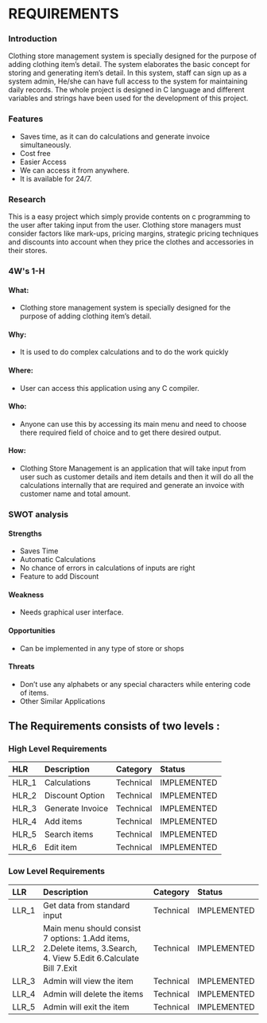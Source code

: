 # REQUIREMENTS

### Introduction


Clothing store management system is specially designed for the purpose of adding clothing item’s detail. The system elaborates the basic concept for storing and generating item’s detail. In this system, staff can sign up as a system admin, He/she can have full access to the system for maintaining daily records. The whole project is designed in C language and different variables and strings have been used for the development of this project.



### Features

- Saves time, as it can do calculations and generate invoice simultaneously.
- Cost free
- Easier Access
- We can access it from anywhere.
- It is available for 24/7.



### Research

This is a easy project which simply provide contents on c programming to the user after taking input from the user.
Clothing store managers must consider factors like mark-ups, pricing margins, strategic pricing techniques and discounts into account when they price the clothes and accessories in their stores.


### 4W's 1-H


#### What:
- Clothing store management system is specially designed for the purpose of adding clothing item’s detail.

#### Why:
- It is used to do complex calculations and to do the work quickly

#### Where:
- User can access this application using any C compiler.

#### Who:
- Anyone can use this by accessing its main menu and need to choose there required field of choice and to get there desired output.

#### How:
- Clothing Store Management is an application that will take input from user such as customer details and item details and then it will do all the calculations    internally that are required and generate an invoice with customer name and total amount.


### SWOT analysis

#### Strengths 
- Saves Time
- Automatic Calculations
- No chance of errors in calculations of inputs are right
- Feature to add Discount

#### Weakness
- Needs graphical user interface.

#### Opportunities
- Can be implemented in any type of store or shops

#### Threats
- Don’t use any alphabets or any special characters while entering code of items.
- Other Similar Applications



## The Requirements consists of two levels :
### High Level  Requirements


| HLR | Description     |         Category    | Status  |
| :-------- | :------- | :------------------------- | :----------------- |
| HLR_1| Calculations | Technical | IMPLEMENTED |
|HLR_2|  Discount Option | Technical | IMPLEMENTED|
| HLR_3 | Generate Invoice | Technical| IMPLEMENTED |
|HLR_4 | Add items | Technical| IMPLEMENTED|
|HLR_5 | Search items| Technical| IMPLEMENTED|
|HLR_6 |Edit item | Technical| IMPLEMENTED|


### Low Level  Requirements


| LLR | Description     | Category                       | Status |
| :-------- | :------- | :-------------------------------- |:--------------|
| LLR_1      | Get data from standard input | Technical | IMPLEMENTED |
|LLR_2 | Main menu should consist 7 options: 1.Add items, 2.Delete items, 3.Search, 4. View 5.Edit 6.Calculate Bill 7.Exit| Technical|IMPLEMENTED|
|LLR_3 | Admin will view the item | Technical| IMPLEMENTED|
|LLR_4| Admin will delete the items | Technical| IMPLEMENTED|
|LLR_5 | Admin will exit the item | Technical| IMPLEMENTED| 






